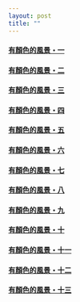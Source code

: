 ```yaml
---
layout: post
title: ""
---
```




#### [有顏色的風景・一](https://cxcxcx.cx/works/0003.html)

#### [有顏色的風景・二](https://cxcxcx.cx/works/0005.html)

#### [有顏色的風景・三](https://cxcxcx.cx/works/0007.html)

#### [有顏色的風景・四](https://cxcxcx.cx/works/0009.html)

#### [有顏色的風景・五](https://cxcxcx.cx/works/0011.html)

#### [有顏色的風景・六](https://cxcxcx.cx/works/0013.html)

#### [有顏色的風景・七](https://cxcxcx.cx/works/0015.html)

#### [有顏色的風景・八](https://cxcxcx.cx/works/0017.html)

#### [有顏色的風景・九](https://cxcxcx.cx/works/0019.html)

#### [有顏色的風景・十](https://cxcxcx.cx/works/0021.html)

#### [有顏色的風景・十一](https://cxcxcx.cx/works/0023.html)

#### [有顏色的風景・十二](https://cxcxcx.cx/works/0025.html)

#### [有顏色的風景・十三](https://cxcxcx.cx/works/0027.html)
